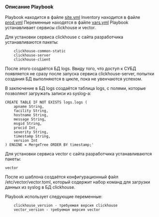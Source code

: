 ### Описание Playbook

Playbook находится в файле [site.yml](./playbook/site.yml)
Inventory находится в файле [prod.yml](./playbook/prod.yml)
Переменные находятся в файле [vars.yml](./playbook/vars.yml)
Playbook устанавливает сервисы clickhouse и vector.

Для установки сервиса clickhouse с сайта разработчика устанавливаются пакеты:
```
    clickhouse-common-static
    clickhouse-server
    clickhouse-client
```

После этого создаётся БД logs. Ввиду того, что доступ к СУБД появляется не сразу после запуска сервиса clickhouse-server, попытки создания БД выполняются в цикле, пока не увенчаются успехом.

В заключение в БД logs создаётся таблица logs, с полями, которые позволяют загружать записи из syslog-а:
```
CREATE TABLE IF NOT EXISTS logs.logs (
    apname String,
    facility String,
    hostname String,
    message String,
    msgid String,
    procid Int,
    severity String,
    timestamp String,
    version Int
) ENGINE = MergeTree ORDER BY timestamp;'
```

Для установки сервиса vector с сайта разработчика устанавливаются пакеты:

    vector

После из шаблона создаётся конфигурационный файл /etc/vector/vector.toml, который содержит набор команд для загрузки данных из syslog в БД clickhouse.

Playbook использует следующие переменные:

```
    clickhouse_version - требуемая версия clickhouse
    vector_version - требуемая версия vector
```
